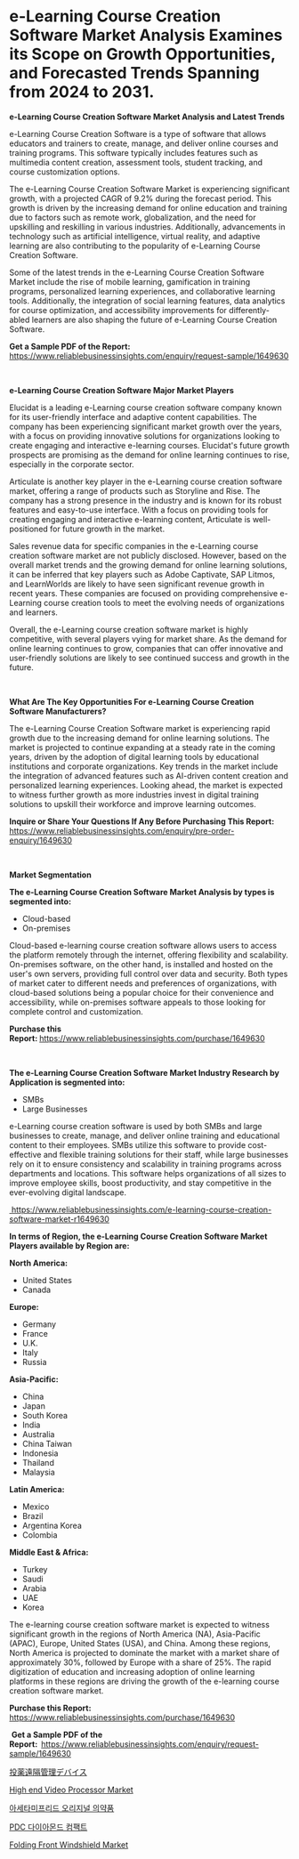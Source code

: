 <p><h1>e-Learning Course Creation Software Market Analysis Examines its Scope on Growth Opportunities, and Forecasted Trends Spanning from 2024 to 2031.</h1></p><p><strong>e-Learning Course Creation Software Market Analysis and Latest Trends</strong></p>
<p><p>e-Learning Course Creation Software is a type of software that allows educators and trainers to create, manage, and deliver online courses and training programs. This software typically includes features such as multimedia content creation, assessment tools, student tracking, and course customization options.</p><p>The e-Learning Course Creation Software Market is experiencing significant growth, with a projected CAGR of 9.2% during the forecast period. This growth is driven by the increasing demand for online education and training due to factors such as remote work, globalization, and the need for upskilling and reskilling in various industries. Additionally, advancements in technology such as artificial intelligence, virtual reality, and adaptive learning are also contributing to the popularity of e-Learning Course Creation Software.</p><p>Some of the latest trends in the e-Learning Course Creation Software Market include the rise of mobile learning, gamification in training programs, personalized learning experiences, and collaborative learning tools. Additionally, the integration of social learning features, data analytics for course optimization, and accessibility improvements for differently-abled learners are also shaping the future of e-Learning Course Creation Software.</p></p>
<p><strong>Get a Sample PDF of the Report:&nbsp;</strong> <a href="https://www.reliablebusinessinsights.com/enquiry/request-sample/1649630">https://www.reliablebusinessinsights.com/enquiry/request-sample/1649630</a></p>
<p>&nbsp;</p>
<p><strong>e-Learning Course Creation Software Major Market Players</strong></p>
<p><p>Elucidat is a leading e-Learning course creation software company known for its user-friendly interface and adaptive content capabilities. The company has been experiencing significant market growth over the years, with a focus on providing innovative solutions for organizations looking to create engaging and interactive e-learning courses. Elucidat's future growth prospects are promising as the demand for online learning continues to rise, especially in the corporate sector.</p><p>Articulate is another key player in the e-Learning course creation software market, offering a range of products such as Storyline and Rise. The company has a strong presence in the industry and is known for its robust features and easy-to-use interface. With a focus on providing tools for creating engaging and interactive e-learning content, Articulate is well-positioned for future growth in the market.</p><p>Sales revenue data for specific companies in the e-Learning course creation software market are not publicly disclosed. However, based on the overall market trends and the growing demand for online learning solutions, it can be inferred that key players such as Adobe Captivate, SAP Litmos, and LearnWorlds are likely to have seen significant revenue growth in recent years. These companies are focused on providing comprehensive e-Learning course creation tools to meet the evolving needs of organizations and learners.</p><p>Overall, the e-Learning course creation software market is highly competitive, with several players vying for market share. As the demand for online learning continues to grow, companies that can offer innovative and user-friendly solutions are likely to see continued success and growth in the future.</p></p>
<p>&nbsp;</p>
<p><strong>What Are The Key Opportunities For e-Learning Course Creation Software Manufacturers?</strong></p>
<p><p>The e-Learning Course Creation Software market is experiencing rapid growth due to the increasing demand for online learning solutions. The market is projected to continue expanding at a steady rate in the coming years, driven by the adoption of digital learning tools by educational institutions and corporate organizations. Key trends in the market include the integration of advanced features such as AI-driven content creation and personalized learning experiences. Looking ahead, the market is expected to witness further growth as more industries invest in digital training solutions to upskill their workforce and improve learning outcomes.</p></p>
<p><strong>Inquire or Share Your Questions If Any Before Purchasing This Report:</strong> <a href="https://www.reliablebusinessinsights.com/enquiry/pre-order-enquiry/1649630">https://www.reliablebusinessinsights.com/enquiry/pre-order-enquiry/1649630</a></p>
<p>&nbsp;</p>
<p><strong>Market Segmentation</strong></p>
<p><strong>The e-Learning Course Creation Software Market Analysis by types is segmented into:</strong></p>
<p><ul><li>Cloud-based</li><li>On-premises</li></ul></p>
<p><p>Cloud-based e-learning course creation software allows users to access the platform remotely through the internet, offering flexibility and scalability. On-premises software, on the other hand, is installed and hosted on the user's own servers, providing full control over data and security. Both types of market cater to different needs and preferences of organizations, with cloud-based solutions being a popular choice for their convenience and accessibility, while on-premises software appeals to those looking for complete control and customization.</p></p>
<p><strong>Purchase this Report:&nbsp;</strong><a href="https://www.reliablebusinessinsights.com/purchase/1649630">https://www.reliablebusinessinsights.com/purchase/1649630</a></p>
<p>&nbsp;</p>
<p><strong>The e-Learning Course Creation Software Market Industry Research by Application is segmented into:</strong></p>
<p><ul><li>SMBs</li><li>Large Businesses</li></ul></p>
<p><p>e-Learning course creation software is used by both SMBs and large businesses to create, manage, and deliver online training and educational content to their employees. SMBs utilize this software to provide cost-effective and flexible training solutions for their staff, while large businesses rely on it to ensure consistency and scalability in training programs across departments and locations. This software helps organizations of all sizes to improve employee skills, boost productivity, and stay competitive in the ever-evolving digital landscape.</p></p>
<p><a href="https://www.reliablebusinessinsights.com/e-learning-course-creation-software-market-r1649630">&nbsp;https://www.reliablebusinessinsights.com/e-learning-course-creation-software-market-r1649630</a></p>
<p><strong>In terms of Region, the e-Learning Course Creation Software Market Players available by Region are:</strong></p>
<p>
    <p> <strong> North America: </strong>
        <ul>
            <li>United States</li>
            <li>Canada</li>
        </ul>
        </p> 
    <p> <strong> Europe: </strong>
        <ul>
            <li>Germany</li>
            <li>France</li>
            <li>U.K.</li>
            <li>Italy</li>
            <li>Russia</li>
        </ul>
        </p> 
    <p> <strong> Asia-Pacific: </strong>
        <ul>
            <li>China</li>
            <li>Japan</li>
            <li>South Korea</li>
            <li>India</li>
            <li>Australia</li>
            <li>China Taiwan</li>
            <li>Indonesia</li>
            <li>Thailand</li>
            <li>Malaysia</li>
        </ul>
        </p> 
    <p> <strong> Latin America: </strong>
        <ul>
            <li>Mexico</li>
            <li>Brazil</li>
            <li>Argentina Korea</li>
            <li>Colombia</li>
        </ul>
        </p> 
    <p> <strong> Middle East & Africa: </strong>
        <ul>
            <li>Turkey</li>
            <li>Saudi</li>
            <li>Arabia</li>
            <li>UAE</li>
            <li>Korea</li>
        </ul>
    </p>
    </p>
<p><p>The e-learning course creation software market is expected to witness significant growth in the regions of North America (NA), Asia-Pacific (APAC), Europe, United States (USA), and China. Among these regions, North America is projected to dominate the market with a market share of approximately 30%, followed by Europe with a share of 25%. The rapid digitization of education and increasing adoption of online learning platforms in these regions are driving the growth of the e-learning course creation software market.</p></p>
<p><strong>Purchase this Report: </strong><a href="https://www.reliablebusinessinsights.com/purchase/1649630">https://www.reliablebusinessinsights.com/purchase/1649630</a></p>
<p>&nbsp;<strong>Get a Sample PDF of the Report:&nbsp;&nbsp;</strong><a href="https://www.reliablebusinessinsights.com/enquiry/request-sample/1649630">https://www.reliablebusinessinsights.com/enquiry/request-sample/1649630</a></p>
<p><strong></strong></p>
<p><p><a href="https://github.com/dzy793153605/Market-Research-Report-List-2/blob/main/8525314109303.md">投薬遠隔管理デバイス</a></p><p><a href="https://issuu.com/reportprime-2/docs/high-end-video-processor-market-size-2030.pptx">High end Video Processor Market</a></p><p><a href="https://github.com/victorsharp87978/Market-Research-Report-List-1/blob/main/3246639104184.md">아세타미프리드 오리지널 의약품</a></p><p><a href="https://github.com/PercyHagernes9778/Market-Research-Report-List-2/blob/main/1855789104183.md">PDC 다이아몬드 컴팩트</a></p><p><a href="https://github.com/marloy8/Market-Research-Report-List-4/blob/main/folding-front-windshield-market.md">Folding Front Windshield Market</a></p></p>